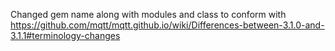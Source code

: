 Changed gem name along with modules and class to conform with https://github.com/mqtt/mqtt.github.io/wiki/Differences-between-3.1.0-and-3.1.1#terminology-changes